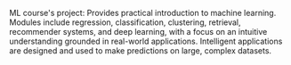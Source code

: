 ML course's project: Provides practical introduction to machine learning. Modules include regression, classification, clustering, retrieval, recommender systems, and deep learning, with a focus on an intuitive understanding grounded in real-world applications. Intelligent applications are designed and used to make predictions on large, complex datasets.

